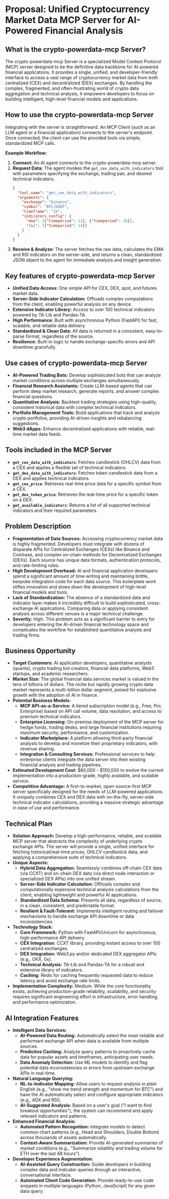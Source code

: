 # Proposal: Unified Cryptocurrency Market Data MCP Server for AI-Powered Financial Analysis

## What is the crypto-powerdata-mcp Server?

The crypto-powerdata-mcp Server is a specialized Model Context Protocol (MCP) server designed to be the definitive data backbone for AI-powered financial applications. It provides a single, unified, and developer-friendly interface to access a vast range of cryptocurrency market data from both centralized (CEX) and decentralized (DEX) exchanges. By handling the complex, fragmented, and often-frustrating world of crypto data aggregation and technical analysis, it empowers developers to focus on building intelligent, high-level financial models and applications.

## How to use the crypto-powerdata-mcp Server

Integrating with the server is straightforward. An MCP Client (such as an LLM agent or a financial application) connects to the server's endpoint. Once connected, the client can use the provided tools via simple, standardized MCP calls.

**Example Workflow:**

1.  **Connect:** An AI agent connects to the crypto-powerdata-mcp server.
2.  **Request Data:** The agent invokes the `get_cex_data_with_indicators` tool with parameters specifying the exchange, trading pair, and desired technical indicators.
    ```json
    {
      "tool_name": "get_cex_data_with_indicators",
      "arguments": {
        "exchange": "binance",
        "symbol": "BTC/USDT",
        "timeframe": "1h",
        "indicators_config": {
          "ema": [{"timeperiod": 12}, {"timeperiod": 26}],
          "rsi": [{"timeperiod": 14}]
        }
      }
    }
    ```
3.  **Receive & Analyze:** The server fetches the raw data, calculates the EMA and RSI indicators on the server-side, and returns a clean, standardized JSON object to the agent for immediate analysis and insight generation.

## Key features of crypto-powerdata-mcp Server

-   **Unified Data Access:** One simple API for CEX, DEX, spot, and futures market data.
-   **Server-Side Indicator Calculation:** Offloads complex computations from the client, enabling powerful analysis on any device.
-   **Extensive Indicator Library:** Access to over 100 technical indicators powered by TA-Lib and Pandas-TA.
-   **High Performance:** Built with asynchronous Python (FastAPI) for fast, scalable, and reliable data delivery.
-   **Standardized & Clean Data:** All data is returned in a consistent, easy-to-parse format, regardless of the source.
-   **Resilience:** Built-in logic to handle exchange-specific errors and API downtime gracefully.

## Use cases of crypto-powerdata-mcp Server

-   **AI-Powered Trading Bots:** Develop sophisticated bots that can analyze market conditions across multiple exchanges simultaneously.
-   **Financial Research Assistants:** Create LLM-based agents that can perform deep market research, generate reports, and answer complex financial questions.
-   **Quantitative Analysis:** Backtest trading strategies using high-quality, consistent historical data with complex technical indicators.
-   **Portfolio Management Tools:** Build applications that track and analyze crypto portfolios, providing AI-driven insights and rebalancing suggestions.
-   **Web3 dApps:** Enhance decentralized applications with reliable, real-time market data feeds.

## Tools included in the MCP Server

-   **`get_cex_data_with_indicators`**: Fetches candlestick (OHLCV) data from a CEX and applies a flexible set of technical indicators.
-   **`get_dex_data_with_indicators`**: Fetches token candlestick data from a DEX and applies technical indicators.
-   **`get_cex_price`**: Retrieves real-time price data for a specific symbol from a CEX.
-   **`get_dex_token_price`**: Retrieves the real-time price for a specific token on a DEX.
-   **`get_available_indicators`**: Returns a list of all supported technical indicators and their required parameters.

## Problem Description

- **Fragmentation of Data Sources:** Accessing cryptocurrency market data is highly fragmented. Developers must integrate with dozens of disparate APIs for Centralized Exchanges (CEXs) like Binance and Coinbase, and complex on-chain methods for Decentralized Exchanges (DEXs). Each source has unique data formats, authentication protocols, and rate-limiting rules.
- **High Development Overhead:** AI and financial application developers spend a significant amount of time writing and maintaining brittle, bespoke integration code for each data source. This boilerplate work stifles innovation and slows down the development of high-level financial models and tools.
- **Lack of Standardization:** The absence of a standardized data and indicator layer makes it incredibly difficult to build sophisticated, cross-exchange AI applications. Comparing data or applying consistent analysis across different venues is a major technical challenge.
- **Severity:** High. This problem acts as a significant barrier to entry for developers entering the AI-driven financial technology space and complicates the workflow for established quantitative analysts and trading firms.

## Business Opportunity

- **Target Customers:** AI application developers, quantitative analysts (quants), crypto trading bot creators, financial data platforms, Web3 startups, and academic researchers.
- **Market Size:** The global financial data services market is valued in the tens of billions of dollars. The niche but rapidly growing crypto data market represents a multi-billion dollar segment, poised for explosive growth with the adoption of AI in finance.
- **Potential Business Models:**
  - **MCP API-as-a-Service:** A tiered subscription model (e.g., Free, Pro, Enterprise) based on API call volume, data resolution, and access to premium technical indicators.
  - **Enterprise Licensing:** On-premise deployment of the MCP server for hedge funds, trading desks, and large financial institutions requiring maximum security, performance, and customization.
  - **Indicator Marketplace:** A platform allowing third-party financial analysts to develop and monetize their proprietary indicators, with revenue sharing.
  - **Integration & Consulting Services:** Professional services to help enterprise clients integrate the data server into their existing financial analysis and trading pipelines.
- **Estimated Development Cost:** $80,000 - $150,000 to evolve the current implementation into a production-grade, highly available, and scalable service.
- **Competitive Advantage:** A first-to-market, open-source-first MCP server specifically designed for the needs of LLM-powered applications. It uniquely combines CEX and DEX data with on-the-fly, server-side technical indicator calculations, providing a massive strategic advantage in ease of use and performance.

## Technical Plan

- **Solution Approach:** Develop a high-performance, reliable, and scalable MCP server that abstracts the complexity of underlying crypto exchange APIs. The server will provide a single, unified interface for fetching historical/real-time prices, OHLCV candlestick data, and applying a comprehensive suite of technical indicators.
- **Unique Aspects:**
  - **Hybrid Data Aggregation:** Seamlessly combines off-chain CEX data (via CCXT) and on-chain DEX data (via direct node interaction or specialized DEX APIs) into one unified stream.
  - **Server-Side Indicator Calculation:** Offloads complex and computationally expensive technical analysis calculations from the client, enabling lightweight and powerful AI applications.
  - **Standardized Data Schema:** Presents all data, regardless of source, in a clean, consistent, and predictable format.
  - **Resilient & Fault-Tolerant:** Implements intelligent routing and failover mechanisms to handle exchange API downtime or data inconsistencies.
- **Technology Stack:**
  - **Core Framework:** Python with FastAPI/Uvicorn for asynchronous, high-performance API delivery.
  - **CEX Integration:** CCXT library, providing instant access to over 100 centralized exchanges.
  - **DEX Integration:** Web3.py and/or dedicated DEX aggregator APIs (e.g., OKX, 0x).
  - **Technical Analysis:** TA-Lib and Pandas-TA for a robust and extensive library of indicators.
  - **Caching:** Redis for caching frequently requested data to reduce latency and avoid exchange rate limits.
- **Implementation Complexity:** Medium. While the core functionality exists, achieving production-grade reliability, scalability, and security requires significant engineering effort in infrastructure, error handling, and performance optimization.

## AI Integration Features

- **Intelligent Data Services:**
  - **AI-Powered Data Routing:** Automatically select the most reliable and performant exchange API when data is available from multiple sources.
  - **Predictive Caching:** Analyze query patterns to proactively cache data for popular assets and timeframes, anticipating user needs.
  - **Data Anomaly Detection:** Use ML models to identify and flag potential data inconsistencies or errors from upstream exchange APIs in real-time.
- **Natural Language Querying:**
  - **NL-to-Indicator Mapping:** Allow users to request analysis in plain English (e.g., "show me trend strength and momentum for BTC") and have the AI automatically select and configure appropriate indicators (e.g., ADX and RSI).
  - **AI-Suggested Analysis:** Based on a user's goal ("I want to find breakout opportunities"), the system can recommend and apply relevant indicators and patterns.
- **Enhanced Financial Analysis:**
  - **Automated Pattern Recognition:** Integrate models to detect common chart patterns (e.g., Head and Shoulders, Double Bottom) across thousands of assets automatically.
  - **Context-Aware Summarization:** Provide AI-generated summaries of market conditions (e.g., "Summarize volatility and trading volume for ETH over the last 48 hours").
- **Developer Experience Augmentation:**
  - **AI-Assisted Query Construction:** Guide developers in building complex data and indicator queries through an interactive, conversational interface.
  - **Automated Client Code Generation:** Provide ready-to-use code snippets in multiple languages (Python, JavaScript) for any given data query.